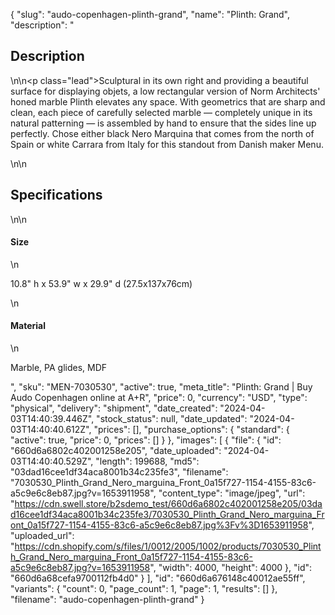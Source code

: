 {
  "slug": "audo-copenhagen-plinth-grand",
  "name": "Plinth: Grand",
  "description": "<h2>Description</h2>\n<!-- split -->\n<p class=\"lead\">Sculptural in its own right and providing a beautiful surface for displaying objets, a low rectangular version of Norm Architects' honed marble Plinth elevates any space. With geometrics that are sharp and clean, each piece of carefully selected marble — completely unique in its natural patterning — is assembled by hand to ensure that the sides line up perfectly. Chose either black Nero Marquina that  comes from the north of Spain or white Carrara from Italy for this standout from Danish maker Menu.</p>\n<!-- split -->\n<h2>Specifications</h2>\n<!-- split -->\n<h4>Size</h4>\n<p>10.8\" h x 53.9\" w x 29.9\" d (27.5x137x76cm)</p>\n<h4>Material</h4>\n<p>Marble, PA glides, MDF</p>",
  "sku": "MEN-7030530",
  "active": true,
  "meta_title": "Plinth: Grand | Buy Audo Copenhagen online at A+R",
  "price": 0,
  "currency": "USD",
  "type": "physical",
  "delivery": "shipment",
  "date_created": "2024-04-03T14:40:39.446Z",
  "stock_status": null,
  "date_updated": "2024-04-03T14:40:40.612Z",
  "prices": [],
  "purchase_options": {
    "standard": {
      "active": true,
      "price": 0,
      "prices": []
    }
  },
  "images": [
    {
      "file": {
        "id": "660d6a6802c402001258e205",
        "date_uploaded": "2024-04-03T14:40:40.529Z",
        "length": 199688,
        "md5": "03dad16cee1df34aca8001b34c235fe3",
        "filename": "7030530_Plinth_Grand_Nero_marguina_Front_0a15f727-1154-4155-83c6-a5c9e6c8eb87.jpg?v=1653911958",
        "content_type": "image/jpeg",
        "url": "https://cdn.swell.store/b2sdemo_test/660d6a6802c402001258e205/03dad16cee1df34aca8001b34c235fe3/7030530_Plinth_Grand_Nero_marguina_Front_0a15f727-1154-4155-83c6-a5c9e6c8eb87.jpg%3Fv%3D1653911958",
        "uploaded_url": "https://cdn.shopify.com/s/files/1/0012/2005/1002/products/7030530_Plinth_Grand_Nero_marguina_Front_0a15f727-1154-4155-83c6-a5c9e6c8eb87.jpg?v=1653911958",
        "width": 4000,
        "height": 4000
      },
      "id": "660d6a68cefa9700112fb4d0"
    }
  ],
  "id": "660d6a676148c40012ae55ff",
  "variants": {
    "count": 0,
    "page_count": 1,
    "page": 1,
    "results": []
  },
  "filename": "audo-copenhagen-plinth-grand"
}